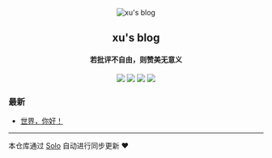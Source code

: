 <p align="center"><img alt="xu's blog" src="https://static.b3log.org/images/brand/solo-32.png"></p><h2 align="center">
xu's blog
</h2>

<h4 align="center">若批评不自由，则赞美无意义</h4>
<p align="center"><a title="xu's blog" target="_blank" href="https://github.com/cccxu/solo-blog"><img src="https://img.shields.io/github/last-commit/cccxu/solo-blog.svg?style=flat-square&color=FF9900"></a>
<a title="GitHub repo size in bytes" target="_blank" href="https://github.com/cccxu/solo-blog"><img src="https://img.shields.io/github/repo-size/cccxu/solo-blog.svg?style=flat-square"></a>
<a title="Solo Version" target="_blank" href="https://github.com/b3log/solo/releases"><img src="https://img.shields.io/badge/solo-3.6.5-f1e05a.svg?style=flat-square&color=blueviolet"></a>
<a title="Hits" target="_blank" href="https://github.com/b3log/hits"><img src="https://hits.b3log.org/cccxu/solo-blog.svg"></a></p>

### 最新

* [世界，你好！](https://cccxu.cn/hello-solo)



---

本仓库通过 [Solo](https://github.com/b3log/solo) 自动进行同步更新 ❤️ 
